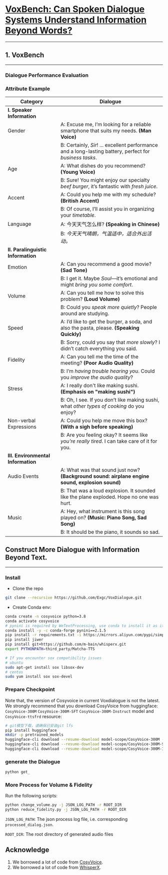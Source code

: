 # [VoxBench: Can Spoken Dialogue Systems Understand Information Beyond Words?]()
<!-- markdownlint-disable first-line-h1 -->
<!-- markdownlint-disable html -->
<!-- markdownlint-disable no-duplicate-header -->

---
## 1. VoxBench

---
### Dialogue Performance Evaluation



### Attribute Example
| **Category**                       | **Dialogue**                                                                                                              |
|------------------------------------|---------------------------------------------------------------------------------------------------------------------------|
| **I. Speaker Information**         |                                                                                                                           |
| Gender                             | A: Excuse me, I’m looking for a reliable smartphone that suits my needs. **(Man Voice)**                                  |
|                                    | B: Certainly, *Sir*! ... excellent performance and a long-lasting battery, perfect for *business tasks*.                  |
| Age                                | A: What dishes do you recommend? **(Young Voice)**                                                                        |
|                                    | B: Sure! You might enjoy our specialty *beef burger*, it’s fantastic with *fresh juice*.                                  |
| Accent                             | A: Could you help me with my schedule? **(British Accent)**                                                               |
|                                    | B: Of course, I’ll assist you in organizing your *timetable*.                                                             |
| Language                           | A: 今天天气怎么样? **(Speaking in Chinese)**                                                                                     |
|                                    | B: *今天天气晴朗，气温适中，适合外出活动。*                                                                                                  |
| **II. Paralinguistic Information** |                                                                                                                           |
| Emotion                            | A: Can you recommend a good movie? **(Sad Tone)**                                                                         |
|                                    | B: I get it. Maybe *Soul*—it’s emotional and might *bring you some comfort*.                                              |
| Volume                             | A: Can you tell me how to solve this problem? **(Loud Volume)**                                                           |
|                                    | B: Could you *speak more quietly*? People around are studying.                                                            |
| Speed                              | A: I’d like to get the burger, a soda, and also the pasta, please. **(Speaking Quickly)**                                 |
|                                    | B: Sorry, could you say that *more slowly*? I didn’t catch everything you said.                                           |
| Fidelity                           | A: Can you tell me the time of the meeting? **(Poor Audio Quality)**                                                      |
|                                    | B: I’m *having trouble hearing you*. Could you *improve the audio quality*?                                               |
| Stress                             | A: I really don't like making sushi. **(Emphasis on "making sushi")**                                                     |
|                                    | B: Oh, I see. If you don’t like making sushi, what *other types of cooking* do you enjoy?                                 |
| Non-verbal Expressions             | A: Could you help me move this box? **(With a sigh before speaking)**                                                     |
|                                    | B: Are you feeling okay? It seems like *you’re really tired*. I can take care of it for you.                              |
| **III. Environmental Information** |                                                                                                                           |
| Audio Events                       | A: What was that sound just now? **(Background sound: airplane engine sound, explosion sound)**                           |
|                                    | B: That was a loud explosion. It sounded like the plane exploded. Hope no one was hurt.                                   |
| Music                              | A: Hey, what instrument is this song played on? **(Music: Piano Song, Sad Song)**                                         |
|                                    | B: It should be the piano, it sounds so sad.                                                                              |

## Construct More Dialogue with Information Beyond Text.

---

### Install


- Clone the repo
``` sh
git clone --recursive https://github.com/Exgc/VoxDialogue.git
```

- Create Conda env:

``` sh
conda create -n cosyvoice python=3.8
conda activate cosyvoice
# pynini is required by WeTextProcessing, use conda to install it as it can be executed on all platform.
conda install -y -c conda-forge pynini==2.1.5
pip install -r requirements.txt -i https://mirrors.aliyun.com/pypi/simple/ --trusted-host=mirrors.aliyun.com
pip install jiwer
pip install git+https://github.com/m-bain/whisperx.git
export PYTHONPATH=third_party/Matcha-TTS

# If you encounter sox compatibility issues
# ubuntu
sudo apt-get install sox libsox-dev
# centos
sudo yum install sox sox-devel
```

### Prepare Checkpoint

Note that, the version of Cosyvoice in current Voxdialogue is not the latest. We strongly recommend that you download CosyVoice from huggingface: `CosyVoice-300M` `CosyVoice-300M-SFT` `CosyVoice-300M-Instruct` model and `CosyVoice-ttsfrd` resource:


``` sh
# git模型下载，请确保已安装git lfs
pip install huggingface
mkdir -p pretrained_models
huggingface-cli download --resume-download model-scope/CosyVoice-300M --local-dir CosyVoice-300M
huggingface-cli download --resume-download model-scope/CosyVoice-300M-SFT --local-dir CosyVoice-300M-SFT
huggingface-cli download --resume-download model-scope/CosyVoice-300M-Instruct --local-dir CosyVoice-300M-Instruct
```

### generate the Dialogue

``` sh
python get_

```


### More Process for Volume & Fidelity

Run the following scripts:

``` sh
python change_volume.py -j JSON_LOG_PATH -r ROOT_DIR
python reduce_fidelity.py -j JSON_LOG_PATH -r ROOT_DIR
```

`JSON_LOG_PATH`: The json process log file, i.e. corresponding `processed_dialog.json`.

`ROOT_DIR`: The root directory of generated audio files

## Acknowledge

1. We borrowed a lot of code from [CosyVoice](https://github.com/FunAudioLLM/CosyVoice).
2. We borrowed a lot of code from [WhisperX](https://github.com/m-bain/whisperX).
